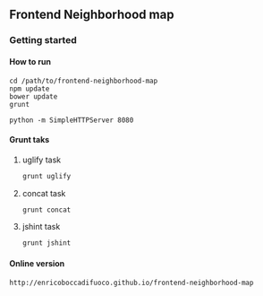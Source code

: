 ## Frontend Neighborhood map

### Getting started

#### How to run
    cd /path/to/frontend-neighborhood-map
    npm update
    bower update
    grunt

    python -m SimpleHTTPServer 8080

#### Grunt taks

1. uglify task

    ``` bash
    grunt uglify
    ```

1. concat task

    ``` bash
    grunt concat
    ```

1. jshint task

    ``` bash
    grunt jshint
    ```

#### Online version
    http://enricoboccadifuoco.github.io/frontend-neighborhood-map
